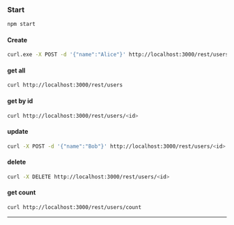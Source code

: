 ### Start
``` bash
npm start
````


#### Create
```bash
curl.exe -X POST -d '{"name":"Alice"}' http://localhost:3000/rest/users
```

#### get all
```bash
curl http://localhost:3000/rest/users
```

#### get by id
```bash
curl http://localhost:3000/rest/users/<id>
```

#### update
```bash
curl -X POST -d '{"name":"Bob"}' http://localhost:3000/rest/users/<id>
```

#### delete
```bash
curl -X DELETE http://localhost:3000/rest/users/<id>
```

#### get count
```bash
curl http://localhost:3000/rest/users/count
```

---
